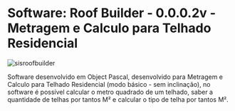 # Software: Roof Builder - 0.0.0.2v - Metragem e Calculo para Telhado Residencial

![sisroofbuilder](https://repository-images.githubusercontent.com/874895643/821e84dd-2c23-4342-83f0-9a2c231ad625)

Software desenvolvido em Object Pascal, desenvolvido para Metragem e Calculo para Telhado Residencial (modo básico - sem inclinação), no software é possível calcular o metro quadrado de um telhado, saber a quantidade de telhas por tantos M² e calcular o tipo de telha por tantos M².
